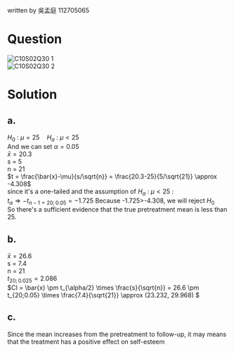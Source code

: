 written by 吳孟庭 112705065  
# Question
![C10S02Q30 1](https://github.com/user-attachments/assets/4dca50a4-59b7-4265-b707-45234d4b46fa)  
![C10S02Q30 2](https://github.com/user-attachments/assets/1340ade7-b5d4-493b-84d0-30585481d1e3)

# Solution
## a.
$H_0$ : $\mu = 25 \quad H_a$ : $\mu \lt 25$  
And we can set $\alpha = 0.05$  
$\bar{x} = 20.3$  
s = 5  
n = 21  
$t = \frac{\bar{x}-\mu}{s/\sqrt{n}} = \frac{20.3-25}{5/\sqrt{21}} \approx -4.308$  
since it's a one-tailed and the assumption of $H_a$ : $\mu \lt 25$ :   
$t_{\alpha} \Rightarrow -t_{n-1=20;0.05}=-1.725$
Because -1.725>-4.308, we will reject $H_0$  
So there's a sufficient evidence that the true pretreatment mean is less than 25.

## b.
$\bar{x} = 26.6$  
s = 7.4  
n = 21  
$t_{20;0.025} = 2.086$  
$CI = \bar{x} \pm t_{\alpha/2} \times \frac{s}{\sqrt{n}} = 26.6 \pm t_{20;0.05} \times \frac{7.4}{\sqrt{21}} \approx (23.232, 29.968) $ 

## c.
Since the mean increases from the pretreatment to follow-up, it may means that the treatment has a positive effect on self-esteem

